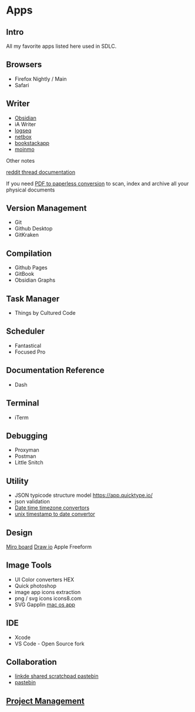 # Apps

## Intro

All my favorite apps listed here used in SDLC.

## Browsers
- Firefox Nightly / Main
- Safari 

## Writer
- [Obsidian](https://obsidian.md/)
- iA Writer
- [logseq](https://logseq.com/downloads)
- [netbox](https://docs.netbox.dev/en/stable/)
- [bookstackapp](https://www.bookstackapp.com/)
- [moinmo](https://moinmo.in/) 

Other notes

[reddit thread documentation](https://www.reddit.com/r/selfhosted/comments/160pxx1/what_do_you_use_for_documentation_or_notes/)

If you need [PDF to paperless conversion](https://github.com/paperless-ngx/paperless-ngx) to scan, index and archive all your physical documents



## Version Management
- Git
- Github Desktop
- GitKraken

## Compilation
- Github Pages
- GitBook
- Obsidian Graphs

## Task Manager
- Things by Cultured Code

## Scheduler
- Fantastical
- Focused Pro

## Documentation Reference
- Dash

## Terminal
- iTerm

## Debugging 
- Proxyman
- Postman
- Little Snitch

## Utility

- JSON typicode structure model https://app.quicktype.io/
- json validation
- [Date time timezone convertors](https://time.lol/#2001-09-11T12:14:00-00:00) 
- [unix timestamp to date convertor](https://www.timestamp-converter.com/)

## Design

[Miro board](https://miro.com/)
[Draw io](https://www.drawio.com/)
Apple Freeform

## Image Tools

- UI Color converters HEX 
- Quick photoshop
- image app icons extraction
- png / svg icons icons8.com
- SVG Gapplin [mac os app](https://apps.apple.com/us/app/gapplin/id768053424?mt=12?ls=1)

## IDE
- Xcode
- VS Code - Open Source fork

## Collaboration

- [linkde shared scratchpad pastebin](https://linkode.org) 
- [pastebin](https://pastebin.com/) 

## [Project Management](project_management.md)